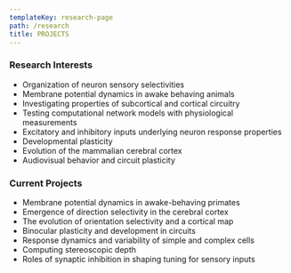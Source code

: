 ```yaml
---
templateKey: research-page
path: /research
title: PROJECTS
---
```

<!--StartFragment-->

### Research Interests

* Organization of neuron sensory selectivities
* Membrane potential dynamics in awake behaving animals
* Investigating properties of subcortical and cortical circuitry
* Testing computational network models with physiological measurements
* Excitatory and inhibitory inputs underlying neuron response properties
* Developmental plasticity
* Evolution of the mammalian cerebral cortex
* Audiovisual behavior and circuit plasticity

### Current Projects

* Membrane potential dynamics in awake-behaving primates
* Emergence of direction selectivity in the cerebral cortex
* The evolution of orientation selectivity and a cortical map
* Binocular plasticity and development in circuits
* Response dynamics and variability of simple and complex cells
* Computing stereoscopic depth
* Roles of synaptic inhibition in shaping tuning for sensory inputs

<!--EndFragment-->
